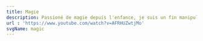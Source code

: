 ```yaml
---
title: Magie
description: Passioné de magie depuis l'enfance, je suis un fin manipulateur avec les cartes pour égayer vos soirées
url : 'https://www.youtube.com/watch?v=AFRHUZwtjMo'
svgName: magic
---
```

